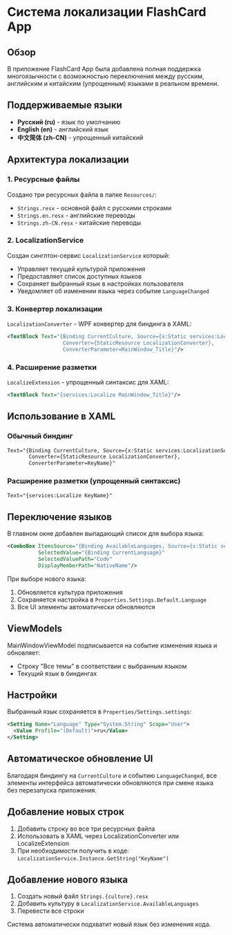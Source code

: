 # Система локализации FlashCard App

## Обзор

В приложение FlashCard App была добавлена полная поддержка многоязычности с возможностью переключения между русским, английским и китайским (упрощенным) языками в реальном времени.

## Поддерживаемые языки

- **Русский (ru)** - язык по умолчанию
- **English (en)** - английский язык  
- **中文简体 (zh-CN)** - упрощенный китайский

## Архитектура локализации

### 1. Ресурсные файлы

Создано три ресурсных файла в папке `Resources/`:

- `Strings.resx` - основной файл с русскими строками
- `Strings.en.resx` - английские переводы
- `Strings.zh-CN.resx` - китайские переводы

### 2. LocalizationService

Создан синглтон-сервис `LocalizationService` который:

- Управляет текущей культурой приложения
- Предоставляет список доступных языков
- Сохраняет выбранный язык в настройках пользователя
- Уведомляет об изменении языка через событие `LanguageChanged`

### 3. Конвертер локализации

`LocalizationConverter` - WPF конвертер для биндинга в XAML:

```xml
<TextBlock Text="{Binding CurrentCulture, Source={x:Static services:LocalizationService.Instance}, 
                  Converter={StaticResource LocalizationConverter}, 
                  ConverterParameter=MainWindow_Title}"/>
```

### 4. Расширение разметки

`LocalizeExtension` - упрощенный синтаксис для XAML:

```xml
<TextBlock Text="{services:Localize MainWindow_Title}"/>
```

## Использование в XAML

### Обычный биндинг
```xml
Text="{Binding CurrentCulture, Source={x:Static services:LocalizationService.Instance}, 
       Converter={StaticResource LocalizationConverter}, 
       ConverterParameter=KeyName}"
```

### Расширение разметки (упрощенный синтаксис)
```xml
Text="{services:Localize KeyName}"
```

## Переключение языков

В главном окне добавлен выпадающий список для выбора языка:

```xml
<ComboBox ItemsSource="{Binding AvailableLanguages, Source={x:Static services:LocalizationService.Instance}}" 
          SelectedValue="{Binding CurrentLanguage}"
          SelectedValuePath="Code"
          DisplayMemberPath="NativeName"/>
```

При выборе нового языка:
1. Обновляется культура приложения
2. Сохраняется настройка в `Properties.Settings.Default.Language`
3. Все UI элементы автоматически обновляются

## ViewModels

MainWindowViewModel подписывается на событие изменения языка и обновляет:
- Строку "Все темы" в соответствии с выбранным языком
- Текущий язык в биндингах

## Настройки

Выбранный язык сохраняется в `Properties/Settings.settings`:

```xml
<Setting Name="Language" Type="System.String" Scope="User">
  <Value Profile="(Default)">ru</Value>
</Setting>
```

## Автоматическое обновление UI

Благодаря биндингу на `CurrentCulture` и событию `LanguageChanged`, все элементы интерфейса автоматически обновляются при смене языка без перезапуска приложения.

## Добавление новых строк

1. Добавить строку во все три ресурсных файла
2. Использовать в XAML через LocalizationConverter или LocalizeExtension
3. При необходимости получить в коде: `LocalizationService.Instance.GetString("KeyName")`

## Добавление нового языка

1. Создать новый файл `Strings.{culture}.resx`
2. Добавить культуру в `LocalizationService.AvailableLanguages`
3. Перевести все строки

Система автоматически подхватит новый язык без изменения кода. 